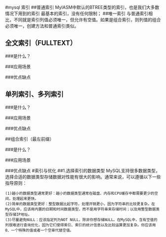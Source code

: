 #mysql 索引
##普通索引
    MyIASM中默认的BTREE类型的索引，也是我们大多数情况下用到的索引   最基本的索引，没有任何限制；
##唯一索引
    与普通索引相比，不同就是索引列值必须唯一，但允许有空值。如果是组合索引，则列值的组合必须唯一，创建方法和普通索引类似。
## 全文索引（FULLTEXT）
###是什么？

###应用场景

###优点缺点

## 单列索引、多列索引
###是什么？

###应用场景

###优点缺点

##组合索引（最左前缀）

###是什么？

###应用场景

###优点缺点
#索引与优化
##1.选择索引的数据类型
    MySQL支持很多数据类型，选择合适的数据类型存储数据对性能有很大的影响。通常来说，可以遵循以下一些指导原则：
    
    (1)越小的数据类型通常更好：越小的数据类型通常在磁盘、内存和CPU缓存中都需要更少的空间，处理起来更快。
    (2)简单的数据类型更好：整型数据比起字符，处理开销更小，因为字符串的比较更复杂。在MySQL中，应该用内置的日期和时间数据类型，而不是用字符串来存储时间；以及用整型数据类型存储IP地址。
    (3)尽量避免NULL：应该指定列为NOT NULL，除非你想存储NULL。在MySQL中，含有空值的列很难进行查询优化，因为它们使得索引、索引的统计信息以及比较运算更加复杂。你应该用0、一个特殊的值或者一个空串代替空值。


